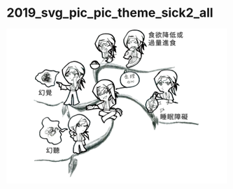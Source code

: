 # 2019_svg_pic_pic_theme_sick2_all

![image](https://github.com/vickyhuang1994/2019_svg_pic_pic_theme_sick2_all/blob/master/pic_theme_sick2_all.svg)
